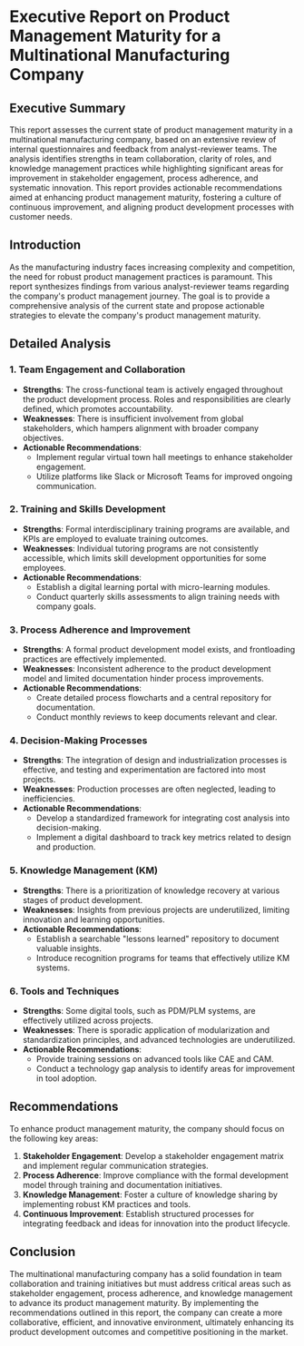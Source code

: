# Executive Report on Product Management Maturity for a Multinational Manufacturing Company

## Executive Summary
This report assesses the current state of product management maturity in a multinational manufacturing company, based on an extensive review of internal questionnaires and feedback from analyst-reviewer teams. The analysis identifies strengths in team collaboration, clarity of roles, and knowledge management practices while highlighting significant areas for improvement in stakeholder engagement, process adherence, and systematic innovation. This report provides actionable recommendations aimed at enhancing product management maturity, fostering a culture of continuous improvement, and aligning product development processes with customer needs.

## Introduction
As the manufacturing industry faces increasing complexity and competition, the need for robust product management practices is paramount. This report synthesizes findings from various analyst-reviewer teams regarding the company's product management journey. The goal is to provide a comprehensive analysis of the current state and propose actionable strategies to elevate the company's product management maturity.

## Detailed Analysis

### 1. Team Engagement and Collaboration
- **Strengths**: The cross-functional team is actively engaged throughout the product development process. Roles and responsibilities are clearly defined, which promotes accountability.
- **Weaknesses**: There is insufficient involvement from global stakeholders, which hampers alignment with broader company objectives.
- **Actionable Recommendations**:
  - Implement regular virtual town hall meetings to enhance stakeholder engagement.
  - Utilize platforms like Slack or Microsoft Teams for improved ongoing communication.

### 2. Training and Skills Development
- **Strengths**: Formal interdisciplinary training programs are available, and KPIs are employed to evaluate training outcomes.
- **Weaknesses**: Individual tutoring programs are not consistently accessible, which limits skill development opportunities for some employees.
- **Actionable Recommendations**:
  - Establish a digital learning portal with micro-learning modules.
  - Conduct quarterly skills assessments to align training needs with company goals.

### 3. Process Adherence and Improvement
- **Strengths**: A formal product development model exists, and frontloading practices are effectively implemented.
- **Weaknesses**: Inconsistent adherence to the product development model and limited documentation hinder process improvements.
- **Actionable Recommendations**:
  - Create detailed process flowcharts and a central repository for documentation.
  - Conduct monthly reviews to keep documents relevant and clear.

### 4. Decision-Making Processes
- **Strengths**: The integration of design and industrialization processes is effective, and testing and experimentation are factored into most projects.
- **Weaknesses**: Production processes are often neglected, leading to inefficiencies.
- **Actionable Recommendations**:
  - Develop a standardized framework for integrating cost analysis into decision-making.
  - Implement a digital dashboard to track key metrics related to design and production.

### 5. Knowledge Management (KM)
- **Strengths**: There is a prioritization of knowledge recovery at various stages of product development.
- **Weaknesses**: Insights from previous projects are underutilized, limiting innovation and learning opportunities.
- **Actionable Recommendations**:
  - Establish a searchable "lessons learned" repository to document valuable insights.
  - Introduce recognition programs for teams that effectively utilize KM systems.

### 6. Tools and Techniques
- **Strengths**: Some digital tools, such as PDM/PLM systems, are effectively utilized across projects.
- **Weaknesses**: There is sporadic application of modularization and standardization principles, and advanced technologies are underutilized.
- **Actionable Recommendations**:
  - Provide training sessions on advanced tools like CAE and CAM.
  - Conduct a technology gap analysis to identify areas for improvement in tool adoption.

## Recommendations
To enhance product management maturity, the company should focus on the following key areas:

1. **Stakeholder Engagement**: Develop a stakeholder engagement matrix and implement regular communication strategies.
2. **Process Adherence**: Improve compliance with the formal development model through training and documentation initiatives.
3. **Knowledge Management**: Foster a culture of knowledge sharing by implementing robust KM practices and tools.
4. **Continuous Improvement**: Establish structured processes for integrating feedback and ideas for innovation into the product lifecycle.

## Conclusion
The multinational manufacturing company has a solid foundation in team collaboration and training initiatives but must address critical areas such as stakeholder engagement, process adherence, and knowledge management to advance its product management maturity. By implementing the recommendations outlined in this report, the company can create a more collaborative, efficient, and innovative environment, ultimately enhancing its product development outcomes and competitive positioning in the market.